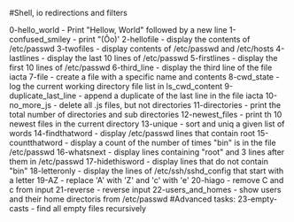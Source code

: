 #Shell, io redirections and filters

0-hello_world - Print "Hellow, World" followed by a new line
1-confused_smiley - print "(Ôo)'
2-hellofile - display the contents of /etc/passwd
3-twofiles - display contents of /etc/passwd and /etc/hosts
4-lastlines - display the last 10 lines of /etc/passwd
5-firstlines - display the first 10 lines of /etc/passwd
6-third_line - display the third line of the file iacta
7-file - create a file with a specific name and contents
8-cwd_state - log the current working directory file list in ls_cwd_content
9-duplicate_last_line - append a duplicate of the last line in the file iacta
10-no_more_js - delete all .js files, but not directories
11-directories - print the total number of directories and sub directories
12-newest_files - print th 10 newest files in the current directory
13-unique - sort and uniq a given list of words
14-findthatword - display /etc/passwd lines that contain root
15-countthatword - display a count of the number of times "bin" is in the file /etc/passwd
16-whatsnext - display lines containing "root" and 3 lines after them in /etc/passwd
17-hidethisword - display lines that do not contain "bin"
18-letteronly - display the lines of /etc/ssh/sshd_config that start with a letter
19-AZ - replace 'A' with 'Z' and 'c' with 'e'
20-hiago - remove C and c from input
21-reverse - reverse input
22-users_and_homes - show users and their home directoris from /etc/passwd
#Advanced tasks:
23-empty-casts - find all empty files recursively
